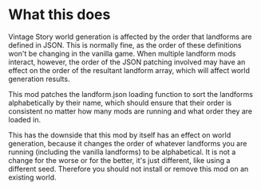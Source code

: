 # What this does

Vintage Story world generation is affected by the order that landforms are defined in JSON.
This is normally fine, as the order of these definitions won't be changing in the vanilla game.
When multiple landform mods interact, however, the order of the JSON patching involved may have an effect
on the order of the resultant landform array, which will affect world generation results.

This mod patches the landform.json loading function to sort the landforms alphabetically by their name,
which should ensure that their order is consistent no matter how many mods are running and what order they
are loaded in.

This has the downside that this mod by itself has an effect on world generation, because it changes the
order of whatever landforms you are running (including the vanilla landforms)
to be alphabetical. It is not a change for the worse or for the better, it's just different, like using a different seed.
Therefore you should not install or remove this mod on an existing world.